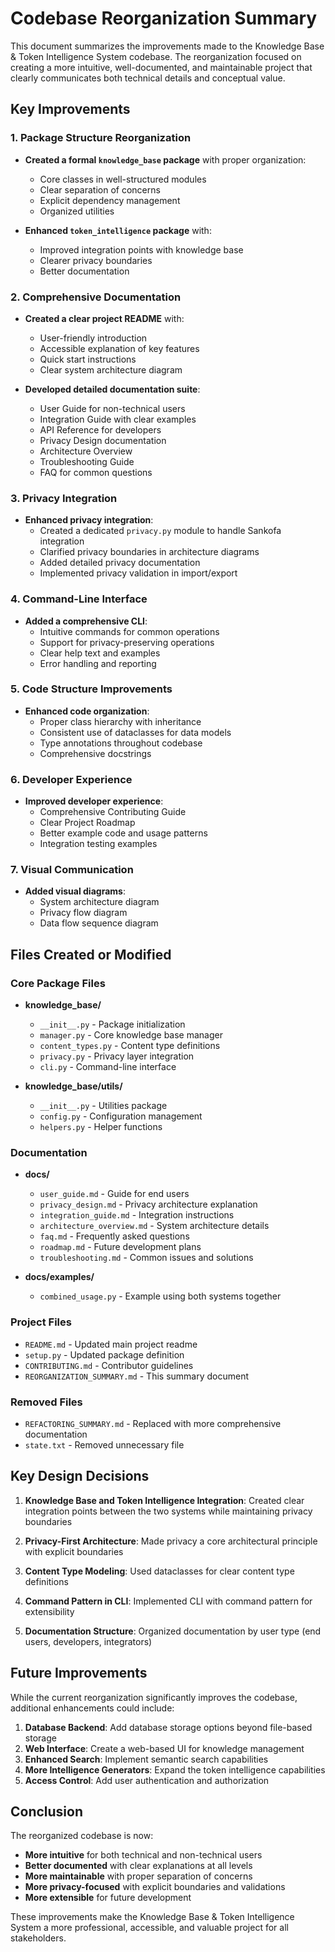 # Codebase Reorganization Summary

This document summarizes the improvements made to the Knowledge Base & Token Intelligence System codebase. The reorganization focused on creating a more intuitive, well-documented, and maintainable project that clearly communicates both technical details and conceptual value.

## Key Improvements

### 1. Package Structure Reorganization

- **Created a formal `knowledge_base` package** with proper organization:
  - Core classes in well-structured modules
  - Clear separation of concerns
  - Explicit dependency management
  - Organized utilities

- **Enhanced `token_intelligence` package** with:
  - Improved integration points with knowledge base
  - Clearer privacy boundaries
  - Better documentation

### 2. Comprehensive Documentation

- **Created a clear project README** with:
  - User-friendly introduction
  - Accessible explanation of key features
  - Quick start instructions
  - Clear system architecture diagram

- **Developed detailed documentation suite**:
  - User Guide for non-technical users
  - Integration Guide with clear examples
  - API Reference for developers
  - Privacy Design documentation
  - Architecture Overview
  - Troubleshooting Guide
  - FAQ for common questions

### 3. Privacy Integration

- **Enhanced privacy integration**:
  - Created a dedicated `privacy.py` module to handle Sankofa integration
  - Clarified privacy boundaries in architecture diagrams
  - Added detailed privacy documentation
  - Implemented privacy validation in import/export

### 4. Command-Line Interface

- **Added a comprehensive CLI**:
  - Intuitive commands for common operations
  - Support for privacy-preserving operations
  - Clear help text and examples
  - Error handling and reporting

### 5. Code Structure Improvements

- **Enhanced code organization**:
  - Proper class hierarchy with inheritance
  - Consistent use of dataclasses for data models
  - Type annotations throughout codebase
  - Comprehensive docstrings

### 6. Developer Experience

- **Improved developer experience**:
  - Comprehensive Contributing Guide
  - Clear Project Roadmap
  - Better example code and usage patterns
  - Integration testing examples

### 7. Visual Communication

- **Added visual diagrams**:
  - System architecture diagram
  - Privacy flow diagram
  - Data flow sequence diagram

## Files Created or Modified

### Core Package Files

- **knowledge_base/**
  - `__init__.py` - Package initialization
  - `manager.py` - Core knowledge base manager
  - `content_types.py` - Content type definitions
  - `privacy.py` - Privacy layer integration
  - `cli.py` - Command-line interface

- **knowledge_base/utils/**
  - `__init__.py` - Utilities package
  - `config.py` - Configuration management
  - `helpers.py` - Helper functions

### Documentation

- **docs/**
  - `user_guide.md` - Guide for end users
  - `privacy_design.md` - Privacy architecture explanation
  - `integration_guide.md` - Integration instructions
  - `architecture_overview.md` - System architecture details
  - `faq.md` - Frequently asked questions
  - `roadmap.md` - Future development plans
  - `troubleshooting.md` - Common issues and solutions

- **docs/examples/**
  - `combined_usage.py` - Example using both systems together

### Project Files

- `README.md` - Updated main project readme
- `setup.py` - Updated package definition
- `CONTRIBUTING.md` - Contributor guidelines
- `REORGANIZATION_SUMMARY.md` - This summary document

### Removed Files

- `REFACTORING_SUMMARY.md` - Replaced with more comprehensive documentation
- `state.txt` - Removed unnecessary file

## Key Design Decisions

1. **Knowledge Base and Token Intelligence Integration**: 
   Created clear integration points between the two systems while maintaining privacy boundaries

2. **Privacy-First Architecture**:
   Made privacy a core architectural principle with explicit boundaries

3. **Content Type Modeling**:
   Used dataclasses for clear content type definitions

4. **Command Pattern in CLI**:
   Implemented CLI with command pattern for extensibility

5. **Documentation Structure**:
   Organized documentation by user type (end users, developers, integrators)

## Future Improvements

While the current reorganization significantly improves the codebase, additional enhancements could include:

1. **Database Backend**: Add database storage options beyond file-based storage
2. **Web Interface**: Create a web-based UI for knowledge management
3. **Enhanced Search**: Implement semantic search capabilities
4. **More Intelligence Generators**: Expand the token intelligence capabilities
5. **Access Control**: Add user authentication and authorization

## Conclusion

The reorganized codebase is now:
- **More intuitive** for both technical and non-technical users
- **Better documented** with clear explanations at all levels
- **More maintainable** with proper separation of concerns
- **More privacy-focused** with explicit boundaries and validations
- **More extensible** for future development

These improvements make the Knowledge Base & Token Intelligence System a more professional, accessible, and valuable project for all stakeholders. 
